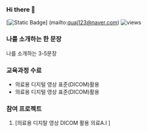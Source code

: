 ### Hi there 👋
[![Static Badge](https://img.shields.io/badge/Email-03C75A?style=flat-square&logo-Naver&logoColor-white)]
(mailto:quaj123@naver.com)
![views](https://gh-hits.nomadcoders.workers.dev/view?username=phser29)


### 나를 소개하는 한 문장
나를 소개하는 3-5문장 <br>

### 교육과정 수료
* 의료용 디지털 영상 표준(DICOM)활용 
* 의료용 디지털 영상 표준(DICOM)활용 

### 참여 프로젝트
1. [의료용 디지탈 영상 DICOM 활용 의료A.I ]

